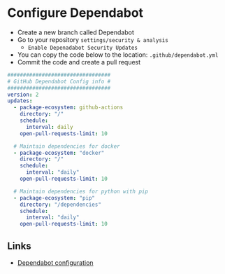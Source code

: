 # Configure Dependabot
- Create a new branch called Dependabot
- Go to your repository `settings/security & analysis`
  - `Enable Depenadabot Security Updates`
- You can copy the code below to the location: `.github/dependabot.yml`
- Commit the code and create a pull request

```yaml
#################################
# GitHub Dependabot Config info #
#################################
version: 2
updates:
  - package-ecosystem: github-actions
    directory: "/"
    schedule:
      interval: daily
    open-pull-requests-limit: 10

  # Maintain dependencies for docker
  - package-ecosystem: "docker"
    directory: "/"
    schedule:
      interval: "daily"
    open-pull-requests-limit: 10

  # Maintain dependencies for python with pip
  - package-ecosystem: "pip"
    directory: "/dependencies"
    schedule:
      interval: "daily"
    open-pull-requests-limit: 10
```

## Links
- [Dependabot configuration](https://docs.github.com/en/free-pro-team@latest/github/administering-a-repository/configuration-options-for-dependency-updates)